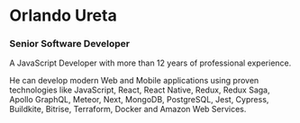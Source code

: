 # Orlando Ureta

### Senior Software Developer

A JavaScript Developer with more than 12 years of professional experience.

He can develop modern Web and Mobile applications using proven technologies like JavaScript, React, React Native, Redux, Redux Saga, Apollo GraphQL, Meteor, Next, MongoDB, PostgreSQL, Jest, Cypress, Buildkite, Bitrise, Terraform, Docker and Amazon Web Services.
